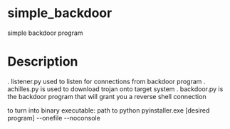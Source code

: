 # simple_backdoor
simple backdoor program

# Description
. listener.py used to listen for connections from backdoor program
. achilles.py is used to download trojan onto target system
. backdoor.py is the backdoor program that will grant you a reverse shell connection

to turn into binary executable:
path to python pyinstaller.exe [desired program] --onefile --noconsole
